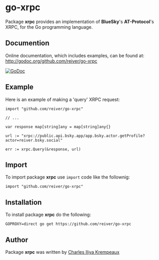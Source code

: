 # go-xrpc

Package **xrpc** provides an implementation of **BlueSky**'s **AT-Protocol**'s XRPC, for the Go programming language.

## Documention

Online documentation, which includes examples, can be found at: http://godoc.org/github.com/reiver/go-xrpc

[![GoDoc](https://godoc.org/github.com/reiver/go-xrpc?status.svg)](https://godoc.org/github.com/reiver/go-xrpc)

## Example

Here is an example of making a 'query' XRPC request:

```golang
import "github.com/reiver/go-xrpc"

// ...

var response map[string]any = map[string]any{}

url := "xrpc://public.api.bsky.app/app.bsky.actor.getProfile?actor=reiver.bsky.social"

err := xrpc.Query(&response, url)
```

## Import

To import package **xrpc** use `import` code like the follownig:
```
import "github.com/reiver/go-xrpc"
```

## Installation

To install package **xrpc** do the following:
```
GOPROXY=direct go get https://github.com/reiver/go-xrpc
```

## Author

Package **xrpc** was written by [Charles Iliya Krempeaux](http://reiver.link)
